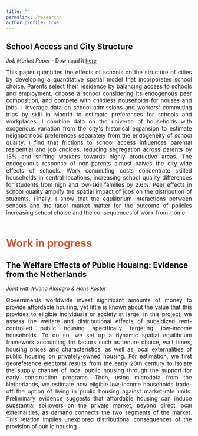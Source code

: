 ```yaml
---
title: ""
permalink: /research/
author_profile: true
---
```


## School Access and City Structure
*Job Market Paper* - Download it <a href="https://giorgiopietrabissa.github.io/files/school_sorting.pdf" target="_blank">here</a>

<div align='justify'>
  <span style="font-size:15px">
  This paper quantifies the effects of schools on the structure of cities by developing a quantitative spatial model that incorporates school choice. Parents select their residence by balancing access to schools and employment, choose a school considering its endogenous peer composition, and compete with childless households for houses and jobs. I leverage data on school admissions and workers' commuting trips by skill in Madrid to estimate preferences for schools and workplaces. I combine data on the universe of households with exogenous variation from the city's historical expansion to estimate neighborhood preferences separately from the endogeneity of school quality. I find that frictions to school access influences parental residential and job choices, reducing segregation across parents by 15% and shifting workers towards highly productive areas. The endogenous response of non-parents almost halves the city-wide effects of schools. Work commuting costs concentrate skilled households in central locations, increasing school quality differences for students from high and low-skill families by 2.6%. Peer effects in school quality amplify the spatial impact of jobs on the distribution of students. Finally, I show that the equilibrium interactions between schools and the labor market matter for the outcome of policies increasing school choice and the consequences of work-from-home.    
  </span>
</div>
<br />

# <span style="color:#CF5C36"> Work in progress </span>

## The Welfare Effects of Public Housing: Evidence from the Netherlands
*Joint with <a href="https://www.milena-almagro.com/" target="_blank">Milena Almagro</a> & <a href="https://www.urbaneconomics.nl/" target="_blank">Hans Koster</a>*

<div align='justify'>
<span style="font-size:15px">
Governments worldwide invest significant amounts of money to provide affordable housing, yet little is known about the value that this provides to eligible individuals or society at large. In this project, we assess the welfare and distributional effects of subsidized rent-controlled public housing specifically targeting low-income households. To do so, we set up a dynamic spatial equilibrium framework accounting for factors such as tenure choice, wait times, housing prices and characteristics, as well as local externalities of public housing on privately-owned housing. For estimation, we first georeference electoral results from the early 20th century to isolate the supply channel of local public housing through the support for early construction programs. Then, using microdata from the Netherlands, we estimate how eligible low-income households trade-off the option of living in public housing against market-rate units. Preliminary evidence suggests that affordable housing can induce substantial spillovers on the private market, beyond direct local externalities, as demand connects the two segments of the market. This relation implies unexplored distributional consequences of the provision of public housing.
</span>
</div>
